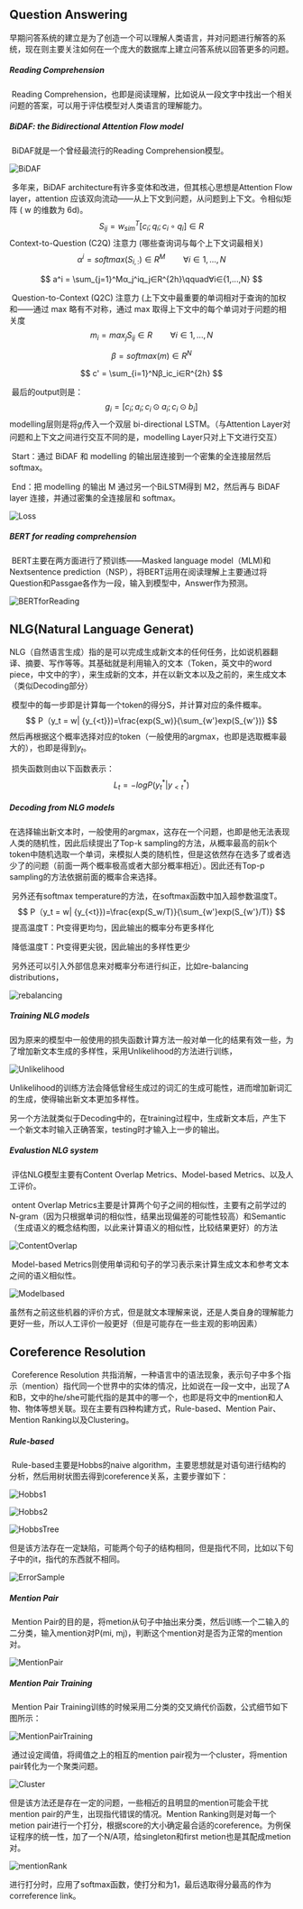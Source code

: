 ## Question Answering

​		早期问答系统的建立是为了创造一个可以理解人类语言，并对问题进行解答的系统，现在则主要关注如何在一个庞大的数据库上建立问答系统以回答更多的问题。

##### Reading Comprehension

​		Reading Comprehension，也即是阅读理解，比如说从一段文字中找出一个相关问题的答案，可以用于评估模型对人类语言的理解能力。

##### BiDAF: the Bidirectional Attention Flow model

​		BiDAF就是一个曾经最流行的Reading Comprehension模型。

![BiDAF](./picture/BiDAF.png)

​		多年来，BiDAF architecture有许多变体和改进，但其核心思想是Attention Flow layer，attention 应该双向流动——从上下文到问题，从问题到上下文。令相似矩阵 ( w 的维数为 6d)。
$$
S_{ij} = w_{sim}^T[c_i; q_i; c_i∘q_i]∈R
$$
​		Context-to-Question (C2Q) 注意力 (哪些查询词与每个上下文词最相关)
$$
α^i = softmax(S_{i,:})∈R^M\qquad∀i∈{1,...,N}
$$

$$
a^i = \sum_{j=1}^Mα_j^iq_j∈R^{2h}\qquad∀i∈{1,...,N}
$$

​		Question-to-Context (Q2C) 注意力 (上下文中最重要的单词相对于查询的加权和——通过 max 略有不对称，通过 max 取得上下文中的每个单词对于问题的相关度
$$
m_i = max_jS_{ij}∈R\qquad∀i∈{1,...,N}
$$

$$
β=softmax(m)∈R^N
$$

$$
c' = \sum_{i=1}^Nβ_ic_i∈R^{2h}
$$

​		最后的output则是：
$$
g_i = [c_i;a_i;c_i⊙a_i;c_i⊙b_i]
$$
​		modelling层则是将$g_i$传入一个双层 bi-directional LSTM。（与Attention Layer对问题和上下文之间进行交互不同的是，modelling Layer只对上下文进行交互）

​		Start：通过 BiDAF 和 modelling 的输出层连接到一个密集的全连接层然后 softmax。

​		End：把 modelling 的输出 M 通过另一个BiLSTM得到 M2，然后再与 BiDAF layer 连接，并通过密集的全连接层和 softmax。

![Loss](./picture/Loss.png)

##### BERT for reading comprehension

​		BERT主要在两方面进行了预训练——Masked language model（MLM)和Nextsentence prediction（NSP），将BERT运用在阅读理解上主要通过将Question和Passgae各作为一段，输入到模型中，Answer作为预测。

![BERTforReading](./picture/BERTforReading.png)

## NLG(Natural Language Generat)

​		NLG（自然语言生成）指的是可以完成生成新文本的任何任务，比如说机器翻译、摘要、写作等等。其基础就是利用输入的文本（Token，英文中的word piece，中文中的字），来生成新的文本，并在以新文本以及之前的，来生成文本（类似Decoding部分）

​		模型中的每一步即是计算每一个token的得分S，并计算对应的条件概率。
$$
P（y_t = w| {y_{<t}})=\frac{exp(S_w)}{\sum_{w'}exp(S_{w'})}
$$
​		然后再根据这个概率选择对应的token（一般使用的argmax，也即是选取概率最大的），也即是得到$y_t$。

​		损失函数则由以下函数表示：
$$
L_t = -logP(y_t^*|y_{<t}^*)
$$

##### Decoding from NLG models

​		 在选择输出新文本时，一般使用的argmax，这存在一个问题，也即是他无法表现人类的随机性，因此后续提出了Top-k sampling的方法，从概率最高的前k个token中随机选取一个单词，来模拟人类的随机性，但是这依然存在选多了或者选少了的问题（前面一两个概率极高或者大部分概率相近）。因此还有Top-p sampling的方法依据前面的概率合来选择。

​		另外还有softmax temperature的方法，在softmax函数中加入超参数温度T。
$$
P（y_t = w| {y_{<t}})=\frac{exp(S_w/T)}{\sum_{w'}exp(S_{w'}/T)}
$$
​		提高温度T：Pt变得更均匀，因此输出的概率分布更多样化 

​		降低温度T：Pt变得更尖锐，因此输出的多样性更少 

​		另外还可以引入外部信息来对概率分布进行纠正，比如re-balancing distributions，

![rebalancing](./picture/rebalancing.png)

##### Training NLG models

​		因为原来的模型中一般使用的损失函数计算方法一般对单一化的结果有效一些，为了增加新文本生成的多样性，采用Unlikelihood的方法进行训练，

![Unlikelihood](./picture/Unlikelihood.png)

​		Unlikelihood的训练方法会降低曾经生成过的词汇的生成可能性，进而增加新词汇的生成，使得输出新文本更加多样性。

​		另一个方法就类似于Decoding中的，在training过程中，生成新文本后，产生下一个新文本时输入正确答案，testing时才输入上一步的输出。

##### Evalustion NLG system

​		评估NLG模型主要有Content Overlap Metrics、Model-based Metrics、以及人工评价。

​		ontent Overlap Metrics主要是计算两个句子之间的相似性，主要有之前学过的N-gram（因为只根据单词的相似性，结果出现偏差的可能性较高）和Semantic（生成语义的概念结构图，以此来计算语义的相似性，比较结果更好）的方法

![ContentOverlap](./picture/ContentOverlap.png)

​		Model-based Metrics则使用单词和句子的学习表示来计算生成文本和参考文本之间的语义相似性。

![Modelbased](./picture/Modelbased.png)

​		虽然有之前这些机器的评价方式，但是就文本理解来说，还是人类自身的理解能力更好一些，所以人工评价一般更好（但是可能存在一些主观的影响因素）

## Coreference Resolution

​		Coreference Resolution 共指消解，一种语言中的语法现象，表示句子中多个指示（mention）指代同一个世界中的实体的情况，比如说在一段一文中，出现了A和B，文中的he/she可能代指的是其中的哪一个，也即是将文中的mention和人物、物体等想关联。现在主要有四种构建方式，Rule-based、Mention Pair、Mention Ranking以及Clustering。

##### Rule-based

​		Rule-based主要是Hobbs的naive algorithm，主要思想就是对语句进行结构的分析，然后用树状图去得到coreference关系，主要步骤如下：

![Hobbs1](./picture/Hobbs1.png)

![Hobbs2](./picture/Hobbs2.png)

![HobbsTree](./picture/HobbsTree.png)

​		但是该方法存在一定缺陷，可能两个句子的结构相同，但是指代不同，比如以下句子中的it，指代的东西就不相同。

![ErrorSample](./picture/ErrorSample.png)

##### Mention Pair

​		Mention Pair的目的是，将metion从句子中抽出来分类，然后训练一个二输入的二分类，输入mention对P(mi, mj)，判断这个mention对是否为正常的mention对。

![MentionPair](./picture/MentionPair.png)

##### Mention Pair Training

​		Mention Pair Training训练的时候采用二分类的交叉熵代价函数，公式细节如下图所示：

![MentionPairTraining](./picture/MentionPairTraining.png)

​		通过设定阈值，将阈值之上的相互的mention pair视为一个cluster，将mention pair转化为一个聚类问题。

![Cluster](./picture/Cluster.png)

​		但是该方法还是存在一定的问题，一些相近的且明显的mention可能会干扰mention pair的产生，出现指代错误的情况。Mention Ranking则是对每一个metion pair进行一个打分，根据score的大小确定最合适的coreference。为例保证程序的统一性，加了一个N/A项，给singleton和first metion也是其配成metion对。

![mentionRank](./picture/mentionRank.png)

进行打分时，应用了softmax函数，使打分和为1，最后选取得分最高的作为correference link。

